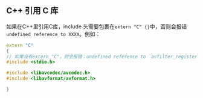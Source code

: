 ## C++ 引用 C 库

如果在C++里引用C库，include 头需要包裹在`extern "C" {}`中，否则会报错 `undefined reference to XXXX`。例如：
```C++
extern "C"
{
// 如果没有extern "C"，则会报错：undefined reference to `avfilter_register_all'
#include <stdio.h>

#include <libavcodec/avcodec.h>
#include <libavformat/avformat.h>

}
```
